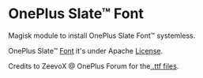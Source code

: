 # OnePlus Slate™ Font

Magisk module to install OnePlus Slate Font™ systemless.

OnePlus Slate™ [Font](https://photos.app.goo.gl/kpXLE4VXGmhVSry93) it's under Apache [License](https://hastebin.com/raw/wibazoluja).



Credits to ZeevoX @ OnePlus Forum for the[ .ttf files](https://forums.oneplus.net/threads/font-oneplus-slate-download.544318/).
